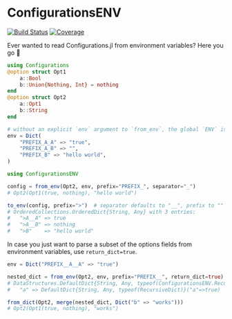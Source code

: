 # ConfigurationsENV

[![Build Status](https://github.com/jolin-io/ConfigurationsENV.jl/actions/workflows/CI.yml/badge.svg?branch=main)](https://github.com/jolin-io/ConfigurationsENV.jl/actions/workflows/CI.yml?query=branch%3Amain)
[![Coverage](https://codecov.io/gh/jolin-io/ConfigurationsENV.jl/branch/main/graph/badge.svg)](https://codecov.io/gh/jolin-io/ConfigurationsENV.jl)

Ever wanted to read Configurations.jl from environment variables? Here you go 🙂

```julia
using Configurations
@option struct Opt1
    a::Bool
    b::Union{Nothing, Int} = nothing
end
@option struct Opt2
    a::Opt1
    b::String
end

# without an explicit `env` argument to `from_env`, the global `ENV` is used
env = Dict(
    "PREFIX_A_A" => "true",
    "PREFIX_A_B" => "",
    "PREFIX_B" => "hello world",
)

using ConfigurationsENV

config = from_env(Opt2, env, prefix="PREFIX_", separator="_")  
# Opt2(Opt1(true, nothing), "hello world")

to_env(config, prefix=">")  # separator defaults to "__", prefix to ""
# OrderedCollections.OrderedDict{String, Any} with 3 entries:
#   ">A__A" => true
#   ">A__B" => nothing
#   ">B"    => "hello world"
```

In case you just want to parse a subset of the options fields from environment variables, use `return_dict=true`.

```julia
env = Dict("PREFIX__A__A" => "true")

nested_dict = from_env(Opt2, env, prefix="PREFIX__", return_dict=true)
# DataStructures.DefaultDict{String, Any, typeof(ConfigurationsENV.RecursiveDict)} with 1 entry:
#   "a" => DefaultDict{String, Any, typeof(RecursiveDict)}("a"=>true)

from_dict(Opt2, merge(nested_dict, Dict("b" => "works")))
# Opt2(Opt1(true, nothing), "works")
```